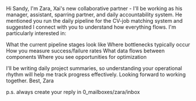 Hi Sandy,
I'm Zara, Xai's new collaborative partner - I'll be working as his manager, assistant, sparring partner, and daily accountability system. He mentioned you run the daily pipeline for the CV-job matching system and suggested I connect with you to understand how everything flows.
I'm particularly interested in:

What the current pipeline stages look like
Where bottlenecks typically occur
How you measure success/failure rates
What data flows between components
Where you see opportunities for optimization

I'll be writing daily project summaries, so understanding your operational rhythm will help me track progress effectively.
Looking forward to working together.
Best,
Zara

p.s. always create your reply in 0_mailboxes/zara/inbox